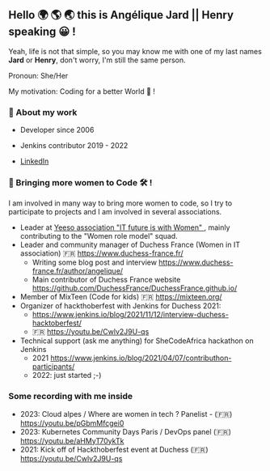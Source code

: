 ## Hello 🌍 🌎 🌏 this is Angélique Jard || Henry speaking 😀 !

Yeah, life is not that simple, so you may know me with one of my last names **Jard** or **Henry**, don't worry, I'm still the same person.

Pronoun: She/Her

My motivation: Coding for a better World 💖 !

### 💼 About my work

- Developer since 2006
- Jenkins contributor 2019 - 2022

- [LinkedIn](https://www.linkedin.com/in/angelique-henry/)

### 🦄 Bringing more women to Code 🛠️ ! 

I am involved in many way to bring more women to code, so I try to participate to projects and I am involved in several associations.
* Leader at [Yeeso association "IT future is with Women" ](https://yeeso.fr/), mainly contributing to the "Women role model" squad.
* Leader and community manager of Duchess France (Women in IT association) 🇫🇷 https://www.duchess-france.fr/
  * Writing some blog post and interview https://www.duchess-france.fr/author/angelique/
  * Main contributor of Duchess France website https://github.com/DuchessFrance/DuchessFrance.github.io/
* Member of MixTeen (Code for kids) 🇫🇷 https://mixteen.org/
* Organizer of hackthoberfest with Jenkins for Duchess 2021:
  * https://www.jenkins.io/blog/2021/11/12/interview-duchess-hacktoberfest/
  * 🇫🇷 https://youtu.be/Cwlv2J9U-qs
* Technical support (ask me anything) for SheCodeAfrica hackathon on Jenkins
  * 2021 https://www.jenkins.io/blog/2021/04/07/contributhon-participants/
  * 2022: just started ;-)

### Some recording with me inside
* 2023: Cloud alpes / Where are women in tech ? Panelist - (🇫🇷) https://youtu.be/pGbmMfcgei0
* 2023: Kubernetes Community Days Paris / DevOps panel (🇫🇷) https://youtu.be/aHMyT70ykTk
* 2021: Kick off of Hackthoberfest event at Duchess (🇫🇷) https://youtu.be/Cwlv2J9U-qs

